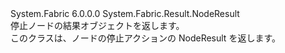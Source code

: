 <Type Name="StopNodeResult" FullName="System.Fabric.Result.StopNodeResult">
  <TypeSignature Language="C#" Value="public class StopNodeResult : System.Fabric.Result.NodeResult" />
  <TypeSignature Language="ILAsm" Value=".class public auto ansi serializable beforefieldinit StopNodeResult extends System.Fabric.Result.NodeResult" />
  <TypeSignature Language="DocId" Value="T:System.Fabric.Result.StopNodeResult" />
  <TypeSignature Language="VB.NET" Value="Public Class StopNodeResult&#xA;Inherits NodeResult" />
  <TypeSignature Language="F#" Value="type StopNodeResult = class&#xA;    inherit NodeResult" />
  <AssemblyInfo>
    <AssemblyName>System.Fabric</AssemblyName>
    <AssemblyVersion>6.0.0.0</AssemblyVersion>
  </AssemblyInfo>
  <Base>
    <BaseTypeName>System.Fabric.Result.NodeResult</BaseTypeName>
  </Base>
  <Interfaces />
  <Docs>
    <summary>
            停止ノードの結果オブジェクトを返します。
            </summary>
    <remarks>
            このクラスは、ノードの停止アクションの NodeResult を返します。
            </remarks>
  </Docs>
  <Members />
</Type>